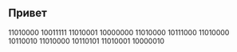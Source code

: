 ## Привет 

11010000 10011111 11010001 10000000 11010000 10111000 11010000 10110010 11010000 10110101 11010001 10000010

